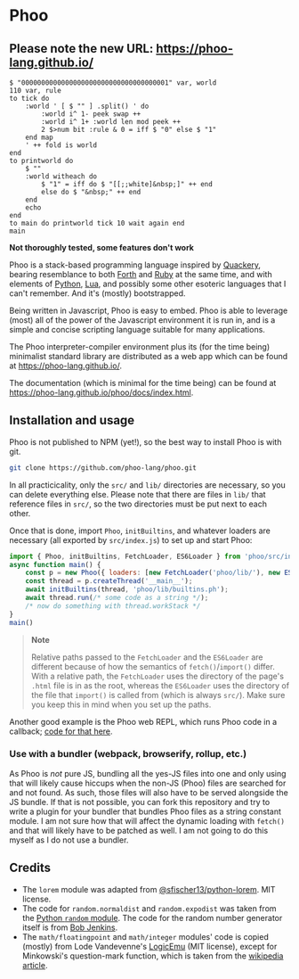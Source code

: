 # Phoo

## Please note the new URL: [https://**phoo-lang**.github.io/](https://phoo-lang.github.io/)

<!-- cSpell:ignore phoo -->

```forth
$ "0000000000000000000000000000000000001" var, world
110 var, rule
to tick do
    :world ' [ $ "" ] .split() ' do
        :world i^ 1- peek swap ++
        :world i^ 1+ :world len mod peek ++
        2 $>num bit :rule & 0 = iff $ "0" else $ "1"
    end map
    ' ++ fold is world
end
to printworld do
    $ ""
    :world witheach do
        $ "1" = iff do $ "[[;;white]&nbsp;]" ++ end
        else do $ "&nbsp;" ++ end
    end
    echo
end
to main do printworld tick 10 wait again end
main
```

**Not thoroughly tested, some features don't work**

Phoo is a stack-based programming language inspired by [Quackery][], bearing resemblance to both [Forth][] and [Ruby][] at the same time, and with elements of [Python][], [Lua][], and possibly some other esoteric languages that I can't remember. And it's (mostly) bootstrapped.

Being written in Javascript, Phoo is easy to embed. Phoo is able to leverage (most) all of the power of the Javascript environment it is run in, and is a simple and concise scripting language suitable for many applications.

The Phoo interpreter-compiler environment plus its (for the time being) minimalist standard library are distributed as a web app which can be found at <https://phoo-lang.github.io/>.

[Quackery]: https://github.com/GordonCharlton/Quackery
[Forth]: https://www.forth.com/forth/
[Ruby]: https://www.ruby-lang.org/
[Python]: https://www.python.org/
[Lua]: https://www.lua.org/

The documentation (which is minimal for the time being) can be found at <https://phoo-lang.github.io/phoo/docs/index.html>.

## Installation and usage

Phoo is not published to NPM (yet!), so the best way to install Phoo is with git.

```bash
git clone https://github.com/phoo-lang/phoo.git
```

In all practicicality, only the `src/` and `lib/` directories are necessary, so you can delete everything else. Please note that there are files in `lib/` that reference files in `src/`, so the two directories must be put next to each other.

Once that is done, import `Phoo`, `initBuiltins`, and whatever loaders are necessary (all exported by `src/index.js`) to set up and start Phoo:

```js
import { Phoo, initBuiltins, FetchLoader, ES6Loader } from 'phoo/src/index.js';
async function main() {
    const p = new Phoo({ loaders: [new FetchLoader('phoo/lib/'), new ES6Loader('../lib/')] });
    const thread = p.createThread('__main__');
    await initBuiltins(thread, 'phoo/lib/builtins.ph');
    await thread.run(/* some code as a string */);
    /* now do something with thread.workStack */
}
main()
```

> **Note**
> 
> Relative paths passed to the `FetchLoader` and the `ES6Loader` are different because of how the semantics of `fetch()`/`import()` differ. With a relative path, the `FetchLoader` uses the directory of the page's `.html` file is in as the root, whereas the `ES6Loader` uses the directory of the file that `import()` is called from (which is always `src/`). Make sure you keep this in mind when you set up the paths.

Another good example is the Phoo web REPL, which runs Phoo code in a callback; [code for that here](https://github.com/phoo-lang/phoo-lang.github.io/blob/main/app/main.js).

### Use with a bundler (webpack, browserify, rollup, etc.)

As Phoo is *not* pure JS, bundling all the yes-JS files into one and only using that will likely cause hiccups when the non-JS (Phoo) files are searched for and not found. As such, those files will also have to be served alongside the JS bundle. If that is not possible, you can fork this repository and try to write a plugin for your bundler that bundles Phoo files as a string constant module. I am not sure how that will affect the dynamic loading with `fetch()` and that will likely have to be patched as well. I am not going to do this myself as I do not use a bundler.

## Credits

* The `lorem` module was adapted from [@sfischer13/python-lorem](https://github.com/sfischer13/python-lorem). MIT license.
* The code for `random.normaldist` and `random.expodist` was taken from the [Python `random` module](https://github.com/python/cpython/blob/86a5e22dfe/Lib/random.py). The code for the random number generator itself is from [Bob Jenkins](https://burtleburtle.net/bob/rand/smallprng.html).
* The `math/floatingpoint` and `math/integer` modules' code is copied (mostly) from Lode Vandevenne's [LogicEmu](https://github.com/lvandeve/logicemu) (MIT license), except for Minkowski's question-mark function, which is taken from the [wikipedia article](https://en.wikipedia.org/wiki/Minkowski%27s_question-mark_function#Algorithm).

